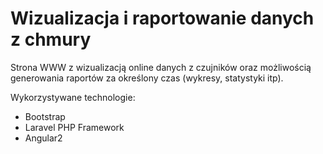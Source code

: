 # Wizualizacja i raportowanie danych z chmury

Strona WWW z wizualizacją online danych z czujników oraz możliwością generowania raportów za określony czas (wykresy, statystyki itp).

Wykorzystywane technologie:
* Bootstrap
* Laravel PHP Framework
* Angular2

